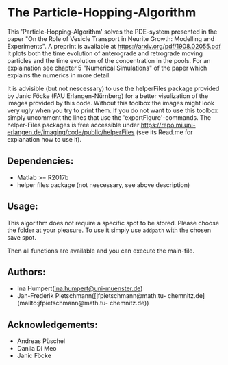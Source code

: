 The Particle-Hopping-Algorithm
============

This 'Particle-Hopping-Algorithm' solves the PDE-system presented in the paper "On the Role of Vesicle Transport in Neurite Growth: Modelling and Experiments". A preprint is available at https://arxiv.org/pdf/1908.02055.pdf
It plots both the time evolution of anterograde and retrograde moving particles and the time evolution of the concentration in the pools.
For an explaination see chapter 5 "Numerical Simulations" of the paper which explains the numerics in more detail.

It is advisible (but not nescessary) to use the helperFiles package provided by Janic Föcke (FAU Erlangen-Nürnberg) for a better visulization of the images provided by this code. 
Without this toolbox the images might look very ugly when you try to print them. If you do not want to use this toolbox simply uncomment the lines that use the 'exportFigure'-commands.
The helper-Files packages is free accessible under https://repo.mi.uni-erlangen.de/imaging/code/public/helperFiles (see its Read.me for explanation how to use it).


Dependencies:
-------------
* Matlab >= R2017b
* helper files package (not nescessary, see above description)


Usage:
------
This algorithm does not require a specific spot to be stored. Please choose the folder at your pleasure. To use it simply use `addpath` with the chosen save spot. 

Then all functions are available and you can execute the main-file.


Authors:
--------
* Ina Humpert([ina.humpert@uni-muenster.de](mailto:ina.humpert@uni-muenster.de))
* Jan-Frederik Pietschmann([jfpietschmann@math.tu-
chemnitz.de](mailto:jfpietschmann@math.tu-
chemnitz.de))

Acknowledgements:
--------
* Andreas Püschel
* Danila Di Meo
* Janic Föcke 
